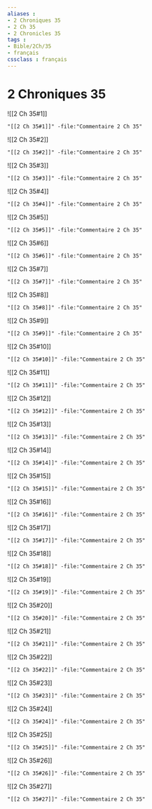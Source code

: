 ```yaml
---
aliases : 
- 2 Chroniques 35
- 2 Ch 35
- 2 Chronicles 35
tags : 
- Bible/2Ch/35
- français
cssclass : français
---
```


# 2 Chroniques 35

![[2 Ch 35#1]]

```query
"[[2 Ch 35#1]]" -file:"Commentaire 2 Ch 35"
```

![[2 Ch 35#2]]

```query
"[[2 Ch 35#2]]" -file:"Commentaire 2 Ch 35"
```

![[2 Ch 35#3]]

```query
"[[2 Ch 35#3]]" -file:"Commentaire 2 Ch 35"
```

![[2 Ch 35#4]]

```query
"[[2 Ch 35#4]]" -file:"Commentaire 2 Ch 35"
```

![[2 Ch 35#5]]

```query
"[[2 Ch 35#5]]" -file:"Commentaire 2 Ch 35"
```

![[2 Ch 35#6]]

```query
"[[2 Ch 35#6]]" -file:"Commentaire 2 Ch 35"
```

![[2 Ch 35#7]]

```query
"[[2 Ch 35#7]]" -file:"Commentaire 2 Ch 35"
```

![[2 Ch 35#8]]

```query
"[[2 Ch 35#8]]" -file:"Commentaire 2 Ch 35"
```

![[2 Ch 35#9]]

```query
"[[2 Ch 35#9]]" -file:"Commentaire 2 Ch 35"
```

![[2 Ch 35#10]]

```query
"[[2 Ch 35#10]]" -file:"Commentaire 2 Ch 35"
```

![[2 Ch 35#11]]

```query
"[[2 Ch 35#11]]" -file:"Commentaire 2 Ch 35"
```

![[2 Ch 35#12]]

```query
"[[2 Ch 35#12]]" -file:"Commentaire 2 Ch 35"
```

![[2 Ch 35#13]]

```query
"[[2 Ch 35#13]]" -file:"Commentaire 2 Ch 35"
```

![[2 Ch 35#14]]

```query
"[[2 Ch 35#14]]" -file:"Commentaire 2 Ch 35"
```

![[2 Ch 35#15]]

```query
"[[2 Ch 35#15]]" -file:"Commentaire 2 Ch 35"
```

![[2 Ch 35#16]]

```query
"[[2 Ch 35#16]]" -file:"Commentaire 2 Ch 35"
```

![[2 Ch 35#17]]

```query
"[[2 Ch 35#17]]" -file:"Commentaire 2 Ch 35"
```

![[2 Ch 35#18]]

```query
"[[2 Ch 35#18]]" -file:"Commentaire 2 Ch 35"
```

![[2 Ch 35#19]]

```query
"[[2 Ch 35#19]]" -file:"Commentaire 2 Ch 35"
```

![[2 Ch 35#20]]

```query
"[[2 Ch 35#20]]" -file:"Commentaire 2 Ch 35"
```

![[2 Ch 35#21]]

```query
"[[2 Ch 35#21]]" -file:"Commentaire 2 Ch 35"
```

![[2 Ch 35#22]]

```query
"[[2 Ch 35#22]]" -file:"Commentaire 2 Ch 35"
```

![[2 Ch 35#23]]

```query
"[[2 Ch 35#23]]" -file:"Commentaire 2 Ch 35"
```

![[2 Ch 35#24]]

```query
"[[2 Ch 35#24]]" -file:"Commentaire 2 Ch 35"
```

![[2 Ch 35#25]]

```query
"[[2 Ch 35#25]]" -file:"Commentaire 2 Ch 35"
```

![[2 Ch 35#26]]

```query
"[[2 Ch 35#26]]" -file:"Commentaire 2 Ch 35"
```

![[2 Ch 35#27]]

```query
"[[2 Ch 35#27]]" -file:"Commentaire 2 Ch 35"
```

